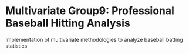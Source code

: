 # Multivariate Group9: Professional Baseball Hitting Analysis
 Implementation of multivariate methodologies to analyze baseball batting statistics
